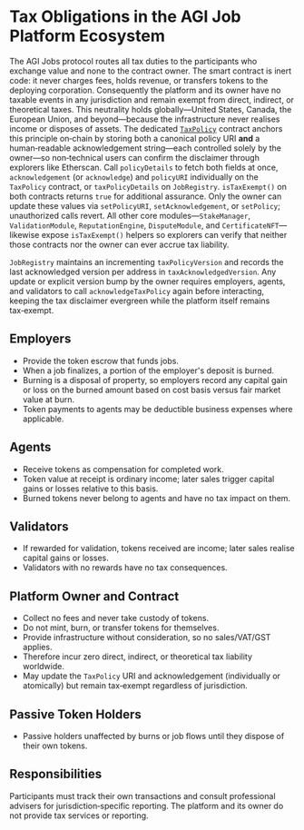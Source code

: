 # Tax Obligations in the AGI Job Platform Ecosystem

The AGI Jobs protocol routes all tax duties to the participants who exchange value and none to the contract owner. The smart contract is inert code: it never charges fees, holds revenue, or transfers tokens to the deploying corporation. Consequently the platform and its owner have no taxable events in any jurisdiction and remain exempt from direct, indirect, or theoretical taxes. This neutrality holds globally—United States, Canada, the European Union, and beyond—because the infrastructure never realises income or disposes of assets. The dedicated [`TaxPolicy`](../contracts/v2/TaxPolicy.sol) contract anchors this principle on‑chain by storing both a canonical policy URI **and** a human‑readable acknowledgement string—each controlled solely by the owner—so non‑technical users can confirm the disclaimer through explorers like Etherscan. Call `policyDetails` to fetch both fields at once, `acknowledgement` (or `acknowledge`) and `policyURI` individually on the `TaxPolicy` contract, or `taxPolicyDetails` on `JobRegistry`. `isTaxExempt()` on both contracts returns `true` for additional assurance. Only the owner can update these values via `setPolicyURI`, `setAcknowledgement`, or `setPolicy`; unauthorized calls revert.
All other core modules—`StakeManager`, `ValidationModule`, `ReputationEngine`, `DisputeModule`, and `CertificateNFT`—likewise expose `isTaxExempt()` helpers so explorers can verify that neither those contracts nor the owner can ever accrue tax liability.

`JobRegistry` maintains an incrementing `taxPolicyVersion` and records the last acknowledged version per address in `taxAcknowledgedVersion`. Any update or explicit version bump by the owner requires employers, agents, and validators to call `acknowledgeTaxPolicy` again before interacting, keeping the tax disclaimer evergreen while the platform itself remains tax‑exempt.

## Employers
- Provide the token escrow that funds jobs.
- When a job finalizes, a portion of the employer's deposit is burned.
- Burning is a disposal of property, so employers record any capital gain or loss on the burned amount based on cost basis versus fair market value at burn.
- Token payments to agents may be deductible business expenses where applicable.

## Agents
- Receive tokens as compensation for completed work.
- Token value at receipt is ordinary income; later sales trigger capital gains or losses relative to this basis.
- Burned tokens never belong to agents and have no tax impact on them.

## Validators
- If rewarded for validation, tokens received are income; later sales realise capital gains or losses.
- Validators with no rewards have no tax consequences.

## Platform Owner and Contract
- Collect no fees and never take custody of tokens.
- Do not mint, burn, or transfer tokens for themselves.
- Provide infrastructure without consideration, so no sales/VAT/GST applies.
- Therefore incur zero direct, indirect, or theoretical tax liability worldwide.
 - May update the `TaxPolicy` URI and acknowledgement (individually or atomically) but remain tax‑exempt regardless of jurisdiction.

## Passive Token Holders
- Passive holders unaffected by burns or job flows until they dispose of their own tokens.

## Responsibilities
Participants must track their own transactions and consult professional advisers for jurisdiction‑specific reporting. The platform and its owner do not provide tax services or reporting.

